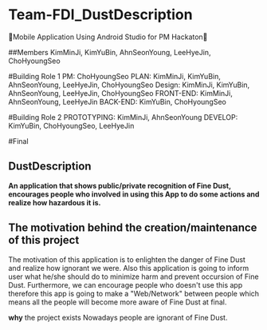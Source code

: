# Team-FDI_DustDescription
🌟Mobile Application Using Android Studio for PM Hackaton🌟

##Members
KimMinJi, KimYuBin, AhnSeonYoung, LeeHyeJin, ChoHyoungSeo

#Building Role 1 
PM: ChoHyoungSeo
PLAN: KimMinJi, KimYuBin, AhnSeonYoung, LeeHyeJin, ChoHyoungSeo
Design: KimMinJi, KimYuBin, AhnSeonYoung, LeeHyeJin, ChoHyoungSeo
FRONT-END: KimMinJi, AhnSeonYoung, LeeHyeJin
BACK-END: KimYuBin, ChoHyoungSeo

#Building Role 2
PROTOTYPING: KimMinJi, AhnSeonYoung
DEVELOP: KimYuBin, ChoHyoungSeo, LeeHyeJin

#Final

## DustDescription
**An application that shows public/private recognition of Fine Dust, encourages people who involved in using this App to do some actions and realize how hazardous it is.**

## The motivation behind the creation/maintenance of this project
The motivation of this application is to enlighten the danger of Fine Dust and realize how ignorant we were. Also this application is going to inform user what he/she should do to minimize harm and prevent occursion of Fine Dust.
Furthermore, we can encourage people who doesn't use this app therefore this app is going to make a "Web/Network" between people which means all the people will become more aware of Fine Dust at final.

**why** the project exists
Nowadays people are ignorant of Fine Dust.